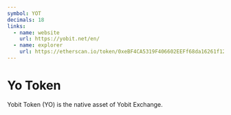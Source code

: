 ```yaml
---
symbol: YOT
decimals: 18
links:
  - name: website
    url: https://yobit.net/en/
  - name: explorer
    url: https://etherscan.io/token/0xeBF4CA5319F406602EEFf68da16261f1216011B5
---
```


# Yo Token

Yobit Token (YO) is the native asset of Yobit Exchange.
